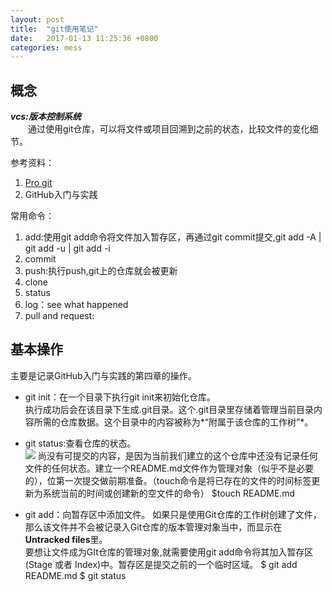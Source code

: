 ```yaml
---
layout: post
title:  "git使用笔记"
date:   2017-01-13 11:25:36 +0800
categories: mess
---  
```

## 概念
<span id="concept"></span>
***vcs:版本控制系统***  
　　通过使用git仓库，可以将文件或项目回溯到之前的状态，比较文件的变化细节。  

参考资料：  
1. [Pro git](https://git-scm.com/book/zh/v1)  
2. GitHub入门与实践  

常用命令：  
1. add:使用git add命令将文件加入暂存区，再通过git commit提交,git add -A | git add -u | git add -i
2. commit
3. push:执行push,git上的仓库就会被更新
4. clone
5. status
6. log：see what happened
7. pull and request:

##  基本操作
主要是记录GitHub入门与实践的第四章的操作。  
* git init：在一个目录下执行git init来初始化仓库。  
执行成功后会在该目录下生成.git目录。这个.git目录里存储着管理当前目录内容所需的仓库数据。这个目录中的内容被称为*“附属于该仓库的工作树”*。  
  
* git status:查看仓库的状态。  
![](http://i.imgur.com/DLFiaJ5.png)
尚没有可提交的内容，是因为当前我们建立的这个仓库中还没有记录任何文件的任何状态。建立一个README.md文件作为管理对象（似乎不是必要的），位第一次提交做前期准备。（touch命令是将已存在的文件的时间标签更新为系统当前的时间或创建新的空文件的命令）
	$touch README.md
  
* git add：向暂存区中添加文件。
如果只是使用Git仓库的工作树创建了文件，那么该文件并不会被记录入Git仓库的版本管理对象当中，而显示在**Untracked files**里。  
要想让文件成为GIt仓库的管理对象,就需要使用git add命令将其加入暂存区(Stage 或者 Index)中。暂存区是提交之前的一个临时区域。
	$ git add README.md
	$ git status
	